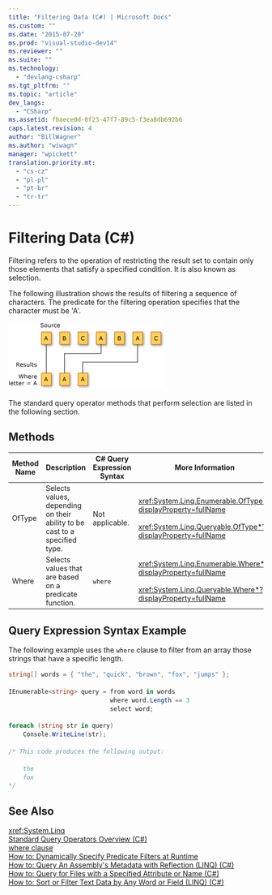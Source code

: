 ```yaml
---
title: "Filtering Data (C#) | Microsoft Docs"
ms.custom: ""
ms.date: "2015-07-20"
ms.prod: "visual-studio-dev14"
ms.reviewer: ""
ms.suite: ""
ms.technology: 
  - "devlang-csharp"
ms.tgt_pltfrm: ""
ms.topic: "article"
dev_langs: 
  - "CSharp"
ms.assetid: fbaece0d-0f23-47f7-89c5-f3ea8db692b6
caps.latest.revision: 4
author: "BillWagner"
ms.author: "wiwagn"
manager: "wpickett"
translation.priority.mt: 
  - "cs-cz"
  - "pl-pl"
  - "pt-br"
  - "tr-tr"
---
```

# Filtering Data (C#)
Filtering refers to the operation of restricting the result set to contain only those elements that satisfy a specified condition. It is also known as selection.  
  
 The following illustration shows the results of filtering a sequence of characters. The predicate for the filtering operation specifies that the character must be 'A'.  
  
 ![LINQ Filtering Operation](../../../../csharp/programming-guide/concepts/linq/media/linq_filter.png "LINQ_Filter")  
  
 The standard query operator methods that perform selection are listed in the following section.  
  
## Methods  
  
|Method Name|Description|C# Query Expression Syntax|More Information|  
|-----------------|-----------------|---------------------------------|----------------------|  
|OfType|Selects values, depending on their ability to be cast to a specified type.|Not applicable.|<xref:System.Linq.Enumerable.OfType*?displayProperty=fullName><br /><br /> <xref:System.Linq.Queryable.OfType*?displayProperty=fullName>|  
|Where|Selects values that are based on a predicate function.|`where`|<xref:System.Linq.Enumerable.Where*?displayProperty=fullName><br /><br /> <xref:System.Linq.Queryable.Where*?displayProperty=fullName>|  
  
## Query Expression Syntax Example  
 The following example uses the `where` clause to filter from an array those strings that have a specific length.  
  
```c#  
string[] words = { "the", "quick", "brown", "fox", "jumps" };  
  
IEnumerable<string> query = from word in words  
                            where word.Length == 3  
                            select word;  
  
foreach (string str in query)  
    Console.WriteLine(str);  
  
/* This code produces the following output:  
  
    the  
    fox  
*/  
```  
  
## See Also  
 <xref:System.Linq>   
 [Standard Query Operators Overview (C#)](../../../../csharp/programming-guide/concepts/linq/standard-query-operators-overview.md)   
 [where clause](../../../../csharp/language-reference/keywords/where-clause.md)   
 [How to: Dynamically Specify Predicate Filters at Runtime](../../../../csharp/programming-guide/linq-query-expressions/how-to-dynamically-specify-predicate-filters-at-runtime.md)   
 [How to: Query An Assembly's Metadata with Reflection (LINQ) (C#)](../../../../csharp/programming-guide/concepts/linq/how-to-query-an-assembly-s-metadata-with-reflection-linq.md)   
 [How to: Query for Files with a Specified Attribute or Name (C#)](../../../../csharp/programming-guide/concepts/linq/how-to-query-for-files-with-a-specified-attribute-or-name.md)   
 [How to: Sort or Filter Text Data by Any Word or Field (LINQ) (C#)](../../../../csharp/programming-guide/concepts/linq/how-to-sort-or-filter-text-data-by-any-word-or-field-linq.md)
